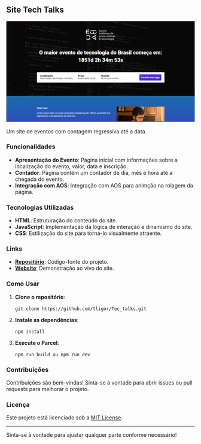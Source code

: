 ## Site Tech Talks

![image](https://github.com/tligor/Tec_talks/blob/main/tech_talks.png)

Um site de eventos com contagem regressiva até a data.

### Funcionalidades

- **Apresentação do Evento**: Página inicial com informações sobre a localização do evento, valor, data e inscrição.
- **Contador**: Página contém um contador de dia, mês e hora até a chegada do evento.
- **Integração com AOS**: Integração com AOS para animção na rolagem da página.

### Tecnologias Utilizadas

- **HTML**: Estruturação do conteúdo do site.
- **JavaScript**: Implementação da lógica de interação e dinamismo do site.
- **CSS**: Estilização do site para torná-lo visualmente atraente.

### Links

- **[Repositório](https://github.com/tligor/Tec_talks)**: Código-fonte do projeto.
- **[Website](https://tech-talks-woad.vercel.app/)**: Demonstração ao vivo do site.

### Como Usar

1. **Clone o repositório**:
   ```
   git clone https://github.com/tligor/Tec_talks.git
   ```

2. **Instale as dependências**:
   ```
   npm install
   ```

3. **Execute o Parcel**:
   ```
   npm run build ou npm run dev
   ```

### Contribuições

Contribuições são bem-vindas! Sinta-se à vontade para abrir issues ou pull requests para melhorar o projeto.

### Licença

Este projeto está licenciado sob a [MIT License](LICENSE).

---

Sinta-se à vontade para ajustar qualquer parte conforme necessário!
